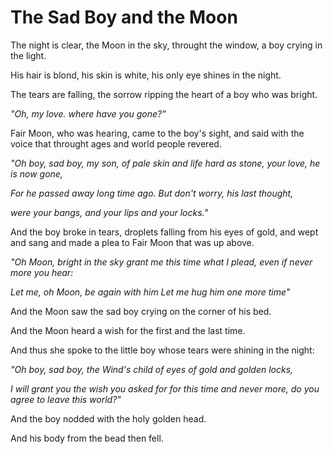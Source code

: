# The Sad Boy and the Moon

The night is clear,
the Moon in the sky,
throught the window,
a boy crying in the light.

His hair is blond,
his skin is white,
his only eye shines in the night.

The tears are falling,
the sorrow ripping the heart of a boy who was bright.

*"Oh, my love. where have you gone?"*

Fair Moon, who was hearing,
came to the boy's sight,
and said with the voice that throught 
ages and world people revered.

*"Oh boy, sad boy, my son,*
*of pale skin and life hard as stone,*
*your love, he is now gone,*

*For he passed away long time ago.*
*But don't worry, his last thought,*

*were your bangs, and your lips and your locks.*"

And the boy broke in tears,
droplets falling from his eyes of gold,
and wept and sang and made a plea
to Fair Moon that was up above.

*"Oh Moon, bright in the sky*
*grant me this time what I plead,*
*even if never more you hear:*

*Let me, oh Moon, be again with him*
*Let me hug him one more time"*

And the Moon saw the sad boy crying on the corner of his bed.

And the Moon heard a wish for the first and the last time.

And thus she spoke to the little boy whose tears were shining in the night:

*"Oh boy, sad boy, the Wind's child*
*of eyes of gold and golden locks,*

*I will grant you the wish you asked for*
*for this time and never more,*
*do you agree to leave this world?"*

And the boy nodded with the holy golden head.

And his body from the bead then fell.  



